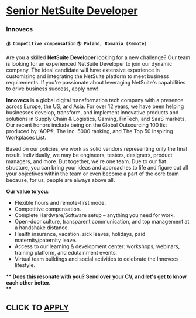 # [Senior NetSuite Developer](https://www.remotewlb.com/apply/senior-netsuite-developer)  
### Innovecs  
#### `💰 Competitive compensation` `🌎 Poland, Romania (Remote)`  

Are you a skilled **NetSuite Developer** looking for a new challenge? Our team is looking for an experienced NetSuite Developer to join our dynamic company. The ideal candidate will have extensive experience in customizing and integrating the NetSuite platform to meet business requirements. If you're passionate about leveraging NetSuite's capabilities to drive business success, apply now!

**Innovecs** is a global digital transformation tech company with a presence across Europe, the US, and Asia. For over 12 years, we have been helping businesses develop, transform, and implement innovative products and solutions in Supply Chain & Logistics, Gaming, FinTech, and SaaS markets. Our recent honors include being on the Global Outsourcing 100 list produced by IAOP®, The Inc. 5000 ranking, and The Top 50 Inspiring Workplaces List.

Based on our policies, we work as solid vendors representing only the final result. Individually, we may be engineers, testers, designers, product managers, and more. But together, we're one team. Due to our flat structure, you can bring your ideas and approaches to life and figure out all your objectives within the team or even become a part of the core team because, for us, people are always above all.

**Our value to you:**

  * Flexible hours and remote-first mode.
  * Competitive compensation.
  * Complete Hardware/Software setup – anything you need for work.
  * Open-door culture, transparent communication, and top management at a handshake distance.
  * Health insurance, vacation, sick leaves, holidays, paid maternity/paternity leave.
  * Access to our learning & development center: workshops, webinars, training platform, and edutainment events.
  * Virtual team buildings and social activities to celebrate the Innovecs lifestyle.  
  
 ** **Does this resonate with you? Send over your CV, and let's get to know each other better.**  
**

  
  

  
## CLICK TO [APPLY](https://www.remotewlb.com/apply/senior-netsuite-developer)


